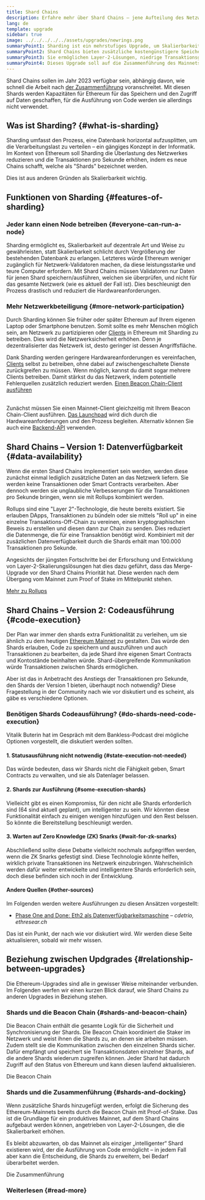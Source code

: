 ```yaml
---
title: Shard Chains
description: Erfahre mehr über Shard Chains – jene Aufteilung des Netzwerks, welche Ethereum mehr Kapazität für Transaktionen gibt und den Betrieb erleichtert.
lang: de
template: upgrade
sidebar: true
image: ../../../../../assets/upgrades/newrings.png
summaryPoint1: Sharding ist ein mehrstufiges Upgrade, um Skalierbarkeit und Kapazitäten von Ethereum zu verbessern.
summaryPoint2: Shard Chains bieten zusätzliche kostengünstigere Speicherebenen für Anwendungen und Rollups zur Speicherung von Daten.
summaryPoint3: Sie ermöglichen Layer-2-Lösungen, niedrige Transaktionsgebühren anzubieten und gleichzeitig die Sicherheit von Ethereum zu nutzten.
summaryPoint4: Dieses Upgrade soll auf die Zusammenführung des Mainnets mit der Beacon Chain folgen.
---
```


<UpgradeStatus dateKey="page-upgrades-shards-date">
    Shard Chains sollen im Jahr 2023 verfügbar sein, abhängig davon, wie schnell die Arbeit nach <a href="/upgrades/merge/">der Zusammenführung</a> voranschreitet. Mit diesen Shards werden Kapazitäten für Ethereum für das Speichern und den Zugriff auf Daten geschaffen, für die Ausführung von Code werden sie allerdings nicht verwendet.
</UpgradeStatus>

## Was ist Sharding? {#what-is-sharding}

Sharding umfasst den Prozess, eine Datenbank horizontal aufzusplitten, um die Verarbeitungslast zu verteilen – ein gängiges Konzept in der Informatik. Im Kontext von Ethereum soll Sharding die Überlastung des Netzwerkes reduzieren und die Transaktionen pro Sekunde erhöhen, indem es neue Chains schafft, welche als "Shards" bezeichnet werden.

Dies ist aus anderen Gründen als Skalierbarkeit wichtig.

## Funktionen von Sharding {#features-of-sharding}

### Jeder kann einen Node betreiben {#everyone-can-run-a-node}

Sharding ermöglicht es, Skalierbarkeit auf dezentrale Art und Weise zu gewährleisten, statt Skalierbarkeit schlicht durch Vergrößerung der bestehenden Datenbank zu erlangen. Letzteres würde Ethereum weniger zugänglich für Netzwerk-Validatoren machen, da diese leistungsstarke und teure Computer erfordern. Mit Shard Chains müssen Validatoren nur Daten für jenen Shard speichern/ausführen, welchen sie überprüfen, und nicht für das gesamte Netzwerk (wie es aktuell der Fall ist). Dies beschleunigt den Prozess drastisch und reduziert die Hardwareanforderungen.

### Mehr Netzwerkbeteiligung {#more-network-participation}

Durch Sharding können Sie früher oder später Ethereum auf Ihrem eigenen Laptop oder Smartphone benutzen. Somit sollte es mehr Menschen möglich sein, am Netzwerk zu partizipieren oder [Clients](/developers/docs/nodes-and-clients/) in Ethereum mit Sharding zu betreiben. Dies wird die Netzwerksicherheit erhöhen. Denn je dezentralisierter das Netzwerk ist, desto geringer ist dessen Angriffsfläche.

Dank Sharding werden geringere Hardwareanforderungen es vereinfachen, [Clients](/developers/docs/nodes-and-clients/) selbst zu betreiben, ohne dabei auf zwischengeschaltete Dienste zurückgreifen zu müssen. Wenn möglich, kannst du damit sogar mehrere Clients betreiben. Damit stärkst du das Netzwerk, indem potentielle Fehlerquellen zusätzlich reduziert werden. [Einen Beacon Chain-Client ausführen](/upgrades/get-involved/)

<br />

<InfoBanner isWarning>
  Zunächst müssen Sie einen Mainnet-Client gleichzeitig mit Ihrem Beacon Chain-Client ausführen. <a href="https://launchpad.ethereum.org" target="_blank">Das Launchpad</a> wird dich durch die Hardwareanforderungen und den Prozess begleiten. Alternativ können Sie auch eine <a href="/developers/docs/apis/backend/#available-libraries">Backend-API</a> verwenden.
</InfoBanner>

## Shard Chains – Version 1: Datenverfügbarkeit {#data-availability}

Wenn die ersten Shard Chains implementiert sein werden, werden diese zunächst einmal lediglich zusätzliche Daten an das Netzwerk liefern. Sie werden keine Transaktionen oder Smart Contracts verarbeiten. Aber dennoch werden sie unglaubliche Verbesserungen für die Transaktionen pro Sekunde bringen, wenn sie mit Rollups kombiniert werden.

Rollups sind eine "Layer 2"-Technologie, die heute bereits existiert. Sie erlauben DApps, Transaktionen zu bündeln oder sie mittels "Roll up" in eine einzelne Transaktions-Off-Chain zu vereinen, einen kryptographischen Beweis zu erstellen und diesen dann zur Chain zu senden. Dies reduziert die Datenmenge, die für eine Transaktion benötigt wird. Kombiniert mit der zusäzlichen Datenverfügbarkeit durch die Shards erhält man 100.000 Transaktionen pro Sekunde.

<InfoBanner isWarning={false}>
  Angesichts der jüngsten Fortschritte bei der Erforschung und Entwicklung von Layer-2-Skalierungslösungen hat dies dazu geführt, dass das Merge-Upgrade vor den Shard Chains Priorität hat. Diese werden nach dem Übergang vom Mainnet zum Proof of Stake im Mittelpunkt stehen.

[Mehr zu Rollups](/developers/docs/scaling/#rollups)
</InfoBanner>

## Shard Chains – Version 2: Codeausführung {#code-execution}

Der Plan war immer den shards extra Funktionalität zu verleihen, um sie ähnlich zu dem heutigen [Ethereum Mainnet](/glossary/#mainnet) zu gestalten. Das würde den Shards erlauben, Code zu speichern und auszuführen und auch Transaktionen zu bearbeiten, da jede Shard ihre eigenen Smart Contracts und Kontostände beinhalten würde. Shard-übergreifende Kommunikation würde Transaktionen zwischen Shards ermöglichen.

Aber ist das in Anbetracht des Anstiegs der Transaktionen pro Sekunde, den Shards der Version 1 bieten, überhaupt noch notwendig? Diese Fragestellung in der Community nach wie vor diskutiert und es scheint, als gäbe es verschiedene Optionen.

### Benötigen Shards Codeausführung? {#do-shards-need-code-execution}

Vitalik Buterin hat im Gespräch mit dem Bankless-Podcast drei mögliche Optionen vorgestellt, die diskutiert werden sollten.

<YouTube id="-R0j5AMUSzA" start="5841" />

#### 1. Statusausführung nicht notwendig {#state-execution-not-needed}

Das würde bedeuten, dass wir Shards nicht die Fähigkeit geben, Smart Contracts zu verwalten, und sie als Datenlager belassen.

#### 2. Shards zur Ausführung {#some-execution-shards}

Vielleicht gibt es einen Kompromiss, für den nicht alle Shards erforderlich sind (64 sind aktuell geplant), um intelligenter zu sein. Wir könnten diese Funktionalität einfach zu einigen wenigen hinzufügen und den Rest belssen. So könnte die Bereitstellung beschleunigt werden.

#### 3. Warten auf Zero Knowledge (ZK) Snarks {#wait-for-zk-snarks}

Abschließend sollte diese Debatte vielleicht nochmals aufgegriffen werden, wenn die ZK Snarks gefestigt sind. Diese Technologie könnte helfen, wirklich private Transaktionen ins Netzwerk einzubringen. Wahrscheinlich werden dafür weiter entwickelte und intelligentere Shards erforderlich sein, doch diese befinden sich noch in der Entwicklung.

#### Andere Quellen {#other-sources}

Im Folgenden werden weitere Ausführungen zu diesen Ansätzen vorgestellt:

- [Phase One and Done: Eth2 als Datenverfügbarkeitsmaschine](https://ethresear.ch/t/phase-one-and-done-eth2-as-a-data-availability-engine/5269/8) – _cdetrio, ethresear.ch_

Das ist ein Punkt, der nach wie vor diskutiert wird. Wir werden diese Seite aktualisieren, sobald wir mehr wissen.

## Beziehung zwischen Updgrades {#relationship-between-upgrades}

Die Ethereum-Upgrades sind alle in gewisser Weise miteinander verbunden. Im Folgenden werfen wir einen kurzen Blick darauf, wie Shard Chains zu anderen Upgrades in Beziehung stehen.

### Shards und die Beacon Chain {#shards-and-beacon-chain}

Die Beacon Chain enthält die gesamte Logik für die Sicherheit und Synchronisierung der Shards. Die Beacon Chain koordiniert die Staker im Netzwerk und weist ihnen die Shards zu, an denen sie arbeiten müssen. Zudem stellt sie die Kommunikation zwischen den einzelnen Shards sicher. Dafür empfängt und speichert sie Transaktionsdaten einzelner Shards, auf die andere Shards wiederum zugreifen können. Jeder Shard hat dadurch Zugriff auf den Status von Ethereum und kann diesen laufend aktualisieren.

<ButtonLink to="/upgrades/beacon-chain/">
  Die Beacon Chain
</ButtonLink>

### Shards und die Zusammenführung {#shards-and-docking}

Wenn zusätzliche Shards hinzugefügt werden, erfolgt die Sicherung des Ethereum-Mainnets bereits durch die Beacon Chain mit Proof-of-Stake. Das ist die Grundlage für ein produktives Mainnet, auf dem Shard Chains aufgebaut werden können, angetrieben von Layer-2-Lösungen, die die Skalierbarkeit erhöhen.

Es bleibt abzuwarten, ob das Mainnet als einziger „intelligenter“ Shard existieren wird, der die Ausführung von Code ermöglicht – in jedem Fall aber kann die Entscheidung, die Shards zu erweitern, bei Bedarf überarbeitet werden.

<ButtonLink to="/upgrades/merge/">
  Die Zusammenführung
</ButtonLink>

<Divider />

### Weiterlesen {#read-more}

<ShardChainsList />
